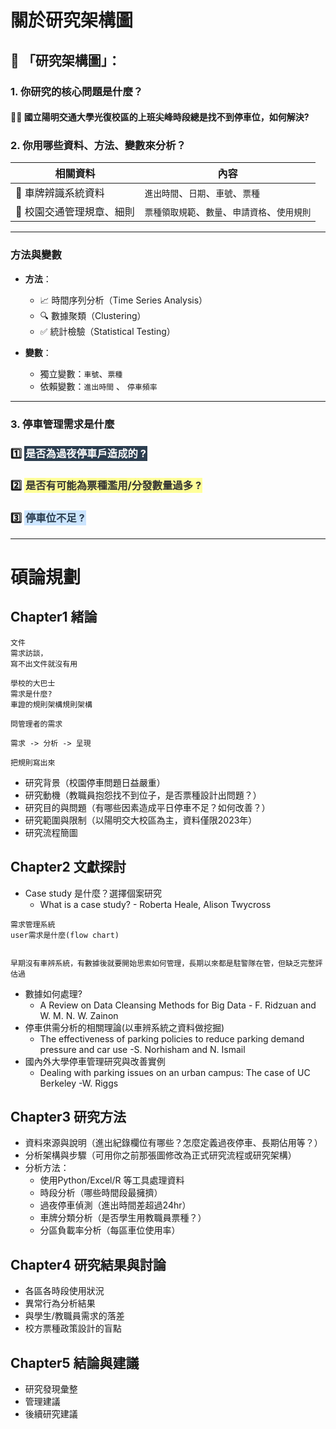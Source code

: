 # **關於研究架構圖**

## 🔧 「研究架構圖」：

### 1. 你研究的核心問題是什麼？
#### 🤷‍♂️ 國立陽明交通大學光復校區的上班尖峰時段總是找不到停車位，如何解決?

### 2. 你用哪些資料、方法、變數來分析？

| **相關資料**         | **內容**                                      |
|----------------------|----------------------------------------------|
| 🚗 車牌辨識系統資料  | `進出時間`、`日期`、`車號`、`票種`           |
| 🏤 校園交通管理規章、細則 | `票種領取規範`、`數量`、`申請資格`、`使用規則` |

---

### 方法與變數

- **方法**：
  - 📈 時間序列分析（Time Series Analysis）
  - 🔍 數據聚類（Clustering）
  - ✅ 統計檢驗（Statistical Testing）

- **變數**：
  - 獨立變數：`車號`、`票種`
  - 依賴變數：`進出時間` 、 `停車頻率`

---


### 3. 停車管理需求是什麼

### 1️⃣ <span style="background-color: #2c3e50; padding: 2px; color: white;"> 是否為過夜停車戶造成的 ?</span>

### 2️⃣ <span style="background-color: #ffff99; padding: 2px; color: #333333;"> 是否有可能為票種濫用/分發數量過多 ?</span>

### 3️⃣ <span style="background-color: #cce5ff; padding: 2px; color: #2c3e50;"> 停車位不足 ?</span>
---

# 碩論規劃

## Chapter1 緒論

```
文件
需求訪談，
寫不出文件就沒有用

學校的大巴士
需求是什麼?
車證的規則架構規則架構

問管理者的需求

需求 -> 分析 -> 呈現

把規則寫出來
```
- 研究背景（校園停車問題日益嚴重）
- 研究動機（教職員抱怨找不到位子，是否票種設計出問題？） 
- 研究目的與問題（有哪些因素造成平日停車不足？如何改善？）
- 研究範圍與限制（以陽明交大校區為主，資料僅限2023年）
- 研究流程簡圖

## Chapter2 文獻探討

- Case study 是什麼？選擇個案研究
  - What is a case study?    - Roberta Heale, Alison Twycross
```
需求管理系統
user需求是什麼(flow chart)


早期沒有車辨系統，有數據後就要開始思索如何管理，長期以來都是駐警隊在管，但缺乏完整評估過
```



- 數據如何處理?
  - A Review on Data Cleansing Methods for Big Data  - F. Ridzuan and W. M. N. W. Zainon
- 停車供需分析的相關理論(以車辨系統之資料做挖掘)
  - The effectiveness of parking policies to reduce parking demand pressure and car use -S. Norhisham and N. Ismail
- 國內外大學停車管理研究與改善實例
  - Dealing with parking issues on an urban campus: The case of UC Berkeley -W. Riggs

## Chapter3 研究方法

- 資料來源與說明（進出紀錄欄位有哪些？怎麼定義過夜停車、長期佔用等？）
- 分析架構與步驟（可用你之前那張圖修改為正式研究流程或研究架構）
- 分析方法：
  - 使用Python/Excel/R 等工具處理資料
  - 時段分析（哪些時間段最擁擠）
  - 過夜停車偵測（進出時間差超過24hr）
  - 車牌分類分析（是否學生用教職員票種？）
  - 分區負載率分析（每區車位使用率）

## Chapter4 研究結果與討論

- 各區各時段使用狀況
- 異常行為分析結果
- 與學生/教職員需求的落差
- 校方票種政策設計的盲點

## Chapter5 結論與建議

- 研究發現彙整
- 管理建議
- 後續研究建議